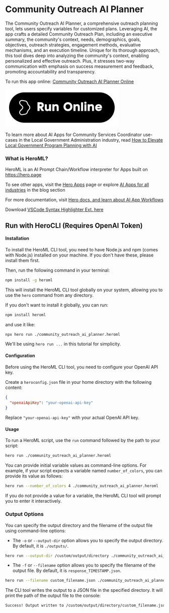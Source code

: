 # Community Outreach AI Planner

The Community Outreach AI Planner, a comprehensive outreach planning tool, lets users specify variables for customized plans. Leveraging AI, the app crafts a detailed Community Outreach Plan, including an executive summary, the community's context, needs, demographics, goals, objectives, outreach strategies, engagement methods, evaluative mechanisms, and an execution timeline. Unique for its thorough approach, this tool dives deep into analyzing the community's context, enabling personalized and effective outreach. Plus, it stresses two-way communication with emphasis on success measurement and feedback, promoting accountability and transparency.

To run this app online: [Community Outreach AI Planner Online](https://hero.page/app/community-outreach-ai-planner-comprehensive-customized-outreach-planning/nliB70yUlqBMqNzHXoNm)

[![Run Community Outreach AI Planner Online](/assets/run.svg)](https://hero.page/app/community-outreach-ai-planner-comprehensive-customized-outreach-planning/nliB70yUlqBMqNzHXoNm)

To learn more about AI Apps for Community Services Coordinator use-cases in the Local Government Administration industry, read [How to Elevate Local Government Program Planning with AI](https://hero.page/blog/ai/local-government-administration/how-to-elevate-local-government-program-planning-with-ai/171022)

### What is HeroML?
HeroML is an AI Prompt Chain/Workflow interpreter for Apps built on https://hero.page 

To see other apps, visit the [Hero Apps](https://hero.page/apps) page or explore [AI Apps for all industries](https://hero.page/blog) in the blog section

For more documentation, visit [Hero docs, and learn about AI App Workflows](https://hero.page/tutorials/introduction-to-heroml)

Download [VSCode Syntax Highlighter Ext. here](https://marketplace.visualstudio.com/items?itemName=hero-page.heroml)

## Run with HeroCLI (Requires OpenAI Token)

#### Installation

To install the HeroML CLI tool, you need to have Node.js and npm (comes with Node.js) installed on your machine. If you don't have these, please install them first. 

Then, run the following command in your terminal:

```bash
npm install -g heroml
```

This will install the HeroML CLI tool globally on your system, allowing you to use the `hero` command from any directory.

If you don't want to install it globally, you can run:

```bash
npm install heroml
```

and use it like:

```bash
npx hero run ./community_outreach_ai_planner.heroml
```

We'll be using `hero run ...` in this tutorial for simplicity.

#### Configuration

Before using the HeroML CLI tool, you need to configure your OpenAI API key. 

Create a `heroconfig.json` file in your home directory with the following content:

```json
{
  "openaiApiKey": "your-openai-api-key"
}
```

Replace `"your-openai-api-key"` with your actual OpenAI API key.

#### Usage

To run a HeroML script, use the `run` command followed by the path to your script:

```bash
hero run ./community_outreach_ai_planner.heroml
```

You can provide initial variable values as command-line options. For example, if your script expects a variable named `number_of_colors`, you can provide its value as follows:

```bash
hero run --number_of_colors 4 ./community_outreach_ai_planner.heroml
```

If you do not provide a value for a variable, the HeroML CLI tool will prompt you to enter it interactively.

### Output Options

You can specify the output directory and the filename of the output file using command-line options:

- The `-o` or `--output-dir` option allows you to specify the output directory. By default, it is `./outputs/`.

```bash
hero run --output-dir /custom/output/directory ./community_outreach_ai_planner.heroml
```

- The `-f` or `--filename` option allows you to specify the filename of the output file. By default, it is `response_TIMESTAMP.json`.

```bash
hero run --filename custom_filename.json ./community_outreach_ai_planner.heroml
```

The CLI tool writes the output to a JSON file in the specified directory. It will print the path of the output file to the console:

```bash
Success! Output written to /custom/output/directory/custom_filename.json
```

